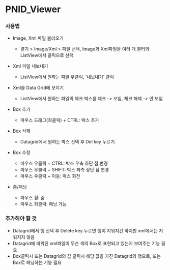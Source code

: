 # PNID_Viewer

### 사용법

* Image, Xml 파일 불러오기
  - 열기 > Image/Xml > 파일 선택, Image과 Xml파일을 여러 개 불러와 ListView에서 클릭으로 선택

* Xml 파일 내보내기
  - ListView에서 원하는 파일 우클릭, '내보내기' 클릭

* Xml을 Data Grid에 보이기
  - ListView에서 원하는 파일의 체크 박스를 체크 -> 보임, 체크 해제 -> 안 보임

* Box 추가
  - 마우스 드래그(좌클릭) + CTRL: 박스 추가
  
* Box 삭제
  - Datagrid에서 원하는 박스 선택 후 Del key 누르기
 
* Box 수정
  - 마우스 우클릭 + CTRL: 박스 우측 하단 점 변경
  - 마우스 우클릭 + SHIFT: 박스 좌측 상단 점 변경
  - 마우스 우클릭 + 이동: 박스 회전
  
* 줌/패닝
  - 마우스 휠: 줌
  - 마우스 좌클릭: 패닝 가능

### 추가해야 할 것
* Datagrid에서 행 선택 후 Delete key 누르면 행이 지워지긴 하지만 xml에서는 지워지지 않음
* Datagrid에 띄워진 xml파일이 무슨 색의 Box로 표현되고 있는지 보여주는 기능 필요
* Box클릭시 또는 Datagrid의 값 클릭시 해당 값을 가진 Datagrid의 행으로, 또는 Box로 패닝하는 기능 필요
